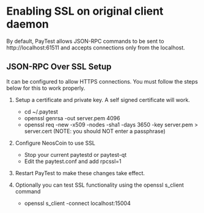 Enabling SSL on original client daemon
======================================
By default, PayTest allows JSON-RPC commands to be sent to http://localhost:61511
and accepts connections only from the localhost.

JSON-RPC Over SSL Setup
-----------------------
It can be configured to allow HTTPS connections.  You must follow the steps below
for this to work properly.

1. Setup a certificate and private key.  A self signed certificate will work.
    * cd ~/.paytest
    * openssl genrsa -out server.pem 4096
    * openssl req -new -x509 -nodes -sha1 -days 3650 -key server.pem > server.cert
    (NOTE: you should NOT enter a passphrase)

2. Configure NeosCoin to use SSL
    * Stop your current paytestd or paytest-qt
    * Edit the paytest.conf and add
      rpcssl=1

3. Restart PayTest to make these changes take effect.

4. Optionally you can test SSL functionality using the openssl s_client command
    * openssl s_client -connect localhost:15004
